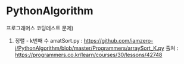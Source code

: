 # PythonAlgorithm

프로그래머스 코딩테스트 문제)
1. 정렬 - k번째 수
arratSort.py : https://github.com/iamzero-j/PythonAlgorithm/blob/master/Programmers/arraySort_K.py
출처 : https://programmers.co.kr/learn/courses/30/lessons/42748

